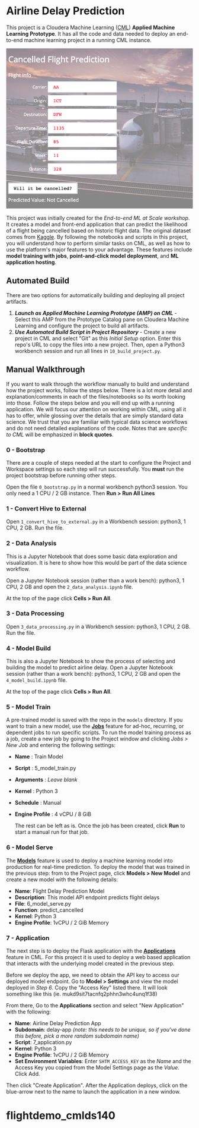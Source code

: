 # Airline Delay Prediction
This project is a Cloudera Machine Learning ([CML](https://www.cloudera.com/products/machine-learning.html)) **Applied Machine Learning Prototype**. It has all the code and data needed to deploy an end-to-end machine learning project in a running CML instance.

![app](images/app.png)



This project was initially created for the *End-to-end ML at Scale workshop*. It creates a model and front-end application that can predict the likelihood of a flight being cancelled based on historic flight data. The original dataset comes from [Kaggle](https://www.kaggle.com/yuanyuwendymu/airline-delay-and-cancellation-data-2009-2018). By following the notebooks and scripts in this project, you will understand how to perform similar tasks on CML, as well as how to use the platform's major features to your advantage. These features include **model training with jobs**, **point-and-click model deployment**, and **ML application hosting**.



## Automated Build

There are two options for automatically building and deploying all project artifacts.

1. ***Launch as Applied Machine Learning Prototype (AMP) on CML*** - Select this AMP from the Prototype Catalog pane on Cloudera Machine Learning and configure the project to build all artifacts.
2. ***Use Automated Build Script in Project Repository*** - Create a new project in CML and select "Git" as this *Initial Setup* option. Enter this repo's URL to copy the files into a new project. Then, open a Python3 workbench session and run all lines in `10_build_project.py`.

## Manual Walkthrough

If you want to walk through the workflow manually to build and understand how the project works, follow the steps below. There is a lot more detail and explanation/comments in each of the files/notebooks so its worth looking into those. Follow the steps below and you will end up with a running application. We will focus our attention on working within CML, using all it has to offer, while glossing over the details that are simply standard data science. We trust that you are familiar with typical data science workflows and do not need detailed explanations of the code. Notes that are *specific to CML* will be emphasized in **block quotes**.

### 0 - Bootstrap

There are a couple of steps needed at the start to configure the Project and Workspace settings so each step will run successfully. You **must** run the project bootstrap before running other steps.

Open the file `0_bootstrap.py` in a normal workbench python3 session. You only need a 1 CPU / 2 GB instance. Then **Run > Run All Lines**

### 1 - Convert Hive to External

Open `1_convert_hive_to_external.py` in a Workbench session: python3, 1 CPU, 2 GB. Run the file.

### 2 - Data Analysis

This is a Jupyter Notebook that does some basic data exploration and visualization. It is here to show how this would be part of the data science workflow.

Open a Jupyter Notebook session (rather than a work bench): python3, 1 CPU, 2 GB and open the `2_data_analysis.ipynb` file. 

At the top of the page click **Cells > Run All**.

### 3 - Data Processing

Open `3_data_processing.py` in a Workbench session: python3, 1 CPU, 2 GB. Run the file.

### 4 - Model Build

This is also a Jupyter Notebook to show the process of selecting and building the model 
to predict airline delay. Open a Jupyter Notebook session (rather than a work bench): python3, 1 CPU, 2 GB and open the `	4_model_build.ipynb` file. 

At the top of the page click **Cells > Run All**.

### 5 - Model Train

A pre-trained model is saved with the repo in the `models` directory. If you want to train a new model, use the **[Jobs](https://docs.cloudera.com/machine-learning/cloud/jobs-pipelines/topics/ml-creating-a-job.html)** feature for ad-hoc, recurring, or dependent jobs to run specific scripts. To run the model training process as a job, create a new job by going to the Project window and clicking _Jobs > New Job_ and entering the following settings:

* **Name** : Train Model

* **Script** : 5_model_train.py

* **Arguments** : _Leave blank_

* **Kernel** : Python 3

* **Schedule** : Manual

* **Engine Profile** : 4 vCPU / 8 GiB

  The rest can be left as is. Once the job has been created, click **Run** to start a manual run for that job.

### 6 - Model Serve

The **[Models](https://docs.cloudera.com/machine-learning/cloud/models/topics/ml-creating-and-deploying-a-model.html)** feature is used to deploy a machine learning model into production for real-time prediction. To deploy the model that was trained in the previous step: from  to the Project page, click **Models > New Model** and create a new model with the following details:

* **Name**: Flight Delay Prediction Model
* **Description**: This model API endpoint predicts flight delays
* **File**: 6_model_serve.py
* **Function**: predict_cancelled
* **Kernel**: Python 3
* **Engine Profile**: 1vCPU / 2 GiB Memory

### 7 - Application

The next step is to deploy the Flask application with the **[Applications](https://docs.cloudera.com/machine-learning/cloud/applications/topics/ml-applications.html)** feature in CML. For this project it is used to deploy a web based application that interacts with the underlying model created in the previous step.

Before we deploy the app, we need to obtain the API key to access our deployed model endpoint. Go to **Model > Settings** and view the model deployed in *Step 6*. Copy the "Access Key" listed there. It will look something like this (ie. mukd9sit7tacnfq2phhn3whc4unq1f38)

From there, Go to the **Applications** section and select "New Application" with the following:

* **Name**: Airline Delay Prediction App
* **Subdomain**: delay-app *(note: this needs to be unique, so if you've done this before, 
  pick a more random subdomain name)*
* **Script**: 7_application.py
* **Kernel**: Python 3
* **Engine Profile**: 1vCPU / 2 GiB Memory
* **Set Environment Variables**: Enter `SHTM_ACCESS_KEY` as the *Name* and the Access Key you copied from the Model Settings page as the *Value*. Click Add.

Then click "Create Application". After the Application deploys, click on the blue-arrow next to the name to launch the application in a new window.

# flightdemo_cmlds140
